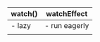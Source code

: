 | watch() | watchEffect   |
| ------- | ------------- |
| - lazy  | - run eagerly |
|         |               |
